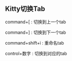 ## Kitty切换Tab

command+[ : 切换到上一个tab

command+] : 切换到下一个tab

command+shift+i : 重命名tab

control+数字 : 切换到对应的tab



